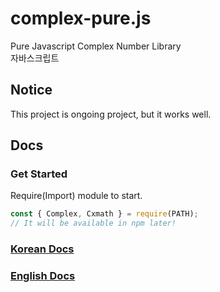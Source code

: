 # complex-pure.js
Pure Javascript Complex Number Library
<br/>자바스크립트 

## Notice
This project is ongoing project, but it works well.

## Docs

### Get Started
Require(Import) module to start.
```javascript
const { Complex, Cxmath } = require(PATH);
// It will be available in npm later!
```
### [Korean Docs](https://github.com/sanha1229/complex-master/blob/main/docs-kr.md)
### [English Docs](https://github.com/sanha1229/complex-master/blob/main/docs-en.md)
